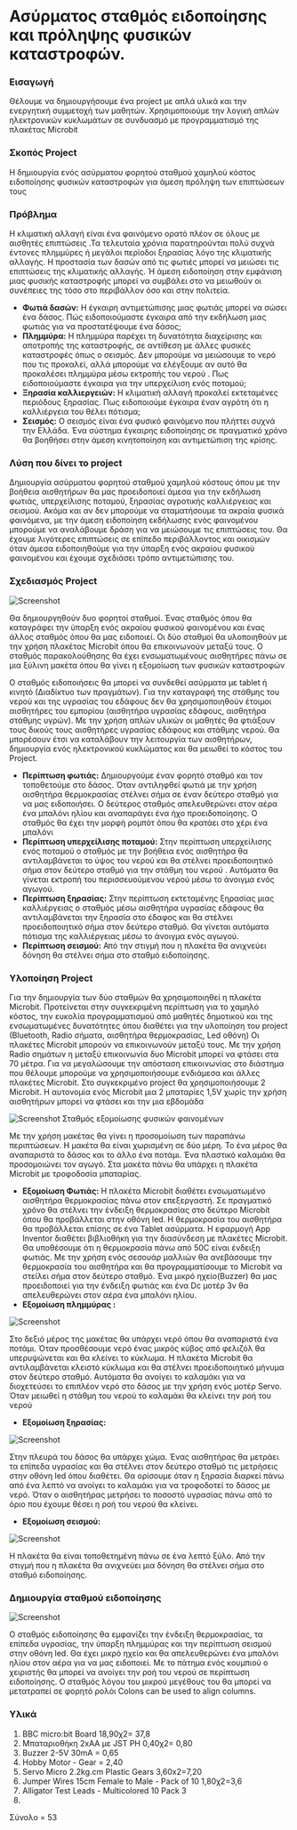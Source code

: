 # Ασύρματος σταθμός ειδοποίησης και πρόληψης φυσικών καταστροφών.
### Εισαγωγή
Θέλουμε να δημιουργήσουμε ένα project με απλά υλικά και την  ενεργητική συμμετοχή των μαθητών. Χρησιμοποιούμε  την λογική απλών ηλεκτρονικών κυκλωμάτων σε συνδυασμό με προγραμματισμό της πλακέτας Microbit 
### Σκοπός Project
Η δημιουργία ενός ασύρματου φορητού σταθμού χαμηλού κόστος ειδοποίησης φυσικών καταστροφών για άμεση πρόληψη των επιπτώσεων τους 
### Πρόβλημα
Η κλιματική αλλαγή είναι ένα φαινόμενο ορατό πλέον σε όλους με αισθητές επιπτώσεις .Τα τελευταία χρόνια παρατηρούνται πολύ συχνά έντονες πλημμύρες ή μεγάλοι περίοδοι ξηρασίας λόγο της κλιματικής αλλαγής. Η προστασία των δασών από τις φωτιές μπορεί να μειώσει τις επιπτώσεις της κλιματικής αλλαγής. Ή άμεση ειδοποίηση στην εμφάνιση μιας φυσικής καταστροφής μπορεί να συμβάλει στο να μειωθούν οι συνέπειες της τόσο στο περιβάλλον όσο και στην πολιτεία.</div>
* **Φωτιά δασών:** Η έγκαιρη αντιμετώπισης μιας φωτιάς μπορεί να σώσει ένα δάσος. Πώς ειδοποιούμαστε έγκαιρα από την εκδήλωση μιας  φωτιάς για να προστατέψουμε ένα δάσος;
* **Πλημμύρα:** Η πλημμύρα παρέχει τη δυνατότητα διαχείρισης και αποτροπής της καταστροφής, σε αντίθεση με άλλες φυσικές καταστροφές όπως ο σεισμός. Δεν μπορούμε να μειώσουμε το νερό που τις προκαλεί, αλλά μπορούμε να ελέγξουμε  αν αυτό θα προκαλέσει πλημμύρα μέσω εκτροπής του νερού . Πως ειδοποιούμαστε έγκαιρα για την υπερχείλιση ενός ποταμού;
* **Ξηρασία καλλιεργειών:** Η κλιματική αλλαγή προκαλεί εκτεταμένες περιόδους ξηρασίας. Πως ειδοποιούμε έγκαιρα έναν αγρότη ότι η καλλιέργεια του θέλει πότισμα;
* **Σεισμός:** Ο σεισμός είναι ένα φυσικό φαινόμενο  που πλήττει συχνά την Ελλάδα. Ένα  σύστημα έγκαιρης ειδοποίησης σε πραγματικό χρόνο θα βοηθήσει στην άμεση κινητοποίηση και αντιμετώπιση της κρίσης.
### Λύση που δίνει το project
Δημιουργία ασύρματου φορητού σταθμού χαμηλού κόστους όπου με την βοήθεια αισθητήρων θα μας προειδοποιεί άμεσα για την εκδήλωση φωτιάς, υπερχείλισης ποταμού, ξηρασίας αγροτικής καλλιέργειας και σεισμού. 
Ακόμα και αν δεν μπορούμε να σταματήσουμε τα ακραία φυσικά φαινόμενα, με την άμεση ειδοποίηση εκδήλωσης ενός φαινομένου μπορούμε να αναλάβουμε δράση  για να μειώσουμε τις επιπτώσεις του. Θα έχουμε λιγότερες επιπτώσεις σε επίπεδο περιβάλλοντος και οικισμών όταν άμεσα ειδοποιηθούμε για την ύπαρξη ενός ακραίου φυσικού φαινομένου και έχουμε σχεδιάσει τρόπο αντιμετώπισης του. 
### Σχεδιασμός Project

![Screenshot](IMAGES/Project.png)

Θα δημιουργηθούν δυο φορητοί σταθμοί. Ένας σταθμός όπου θα καταγράφει  την ύπαρξη ενός ακραίου φυσικού φαινομένου και ένας άλλος σταθμός όπου θα μας ειδοποιεί. 
Οι δύο σταθμοί θα υλοποιηθούν με την χρήση πλακέτας Microbit  όπου θα επικοινωνούν μεταξύ τους. Ο σταθμός παρακολούθησης θα έχει ενσωματωμένους αισθητήρες πάνω σε μια ξύλινη μακέτα όπου θα γίνει η εξομοίωση των φυσικών καταστροφών
 
O σταθμός ειδοποιήσεις θα μπορεί να συνδεθεί ασύρματα με tablet ή κινητό (Διαδίκτυο των πραγμάτων).
Για την καταγραφή της στάθμης του νερού και της υγρασίας του εδάφους δεν θα χρησιμοποιηθούν έτοιμοι αισθητήρες του εμπορίου (αισθητήρα υγρασίας εδάφους, αισθητήρα στάθμης υγρών). Με την χρήση απλών υλικών οι μαθητές θα φτιάξουν τους δικούς τους αισθητήρες υγρασίας εδάφους και στάθμης νερού. Θα μπορέσουν έτσι να καταλάβουν την λειτουργία των αισθητήρων, δημιουργία ενός ηλεκτρονικού κυκλώματος και θα μειωθεί το κόστος του Project. 

* **Περίπτωση φωτιάς:** Δημιουργούμε έναν φορητό σταθμό και τον τοποθετούμε στο δάσος. Όταν αντιληφθεί φωτιά με την χρήση αισθητήρα θερμοκρασίας στέλνει σήμα σε έναν δεύτερο σταθμό για να μας ειδοποιήσει. Ο δεύτερος σταθμός  απελευθερώνει στον αέρα ένα μπαλόνι ηλίου και αναπαράγει ένα ήχο προειδοποίησης. Ο σταθμός θα έχει την μορφή ρομπότ όπου θα κρατάει στο χέρι ένα μπαλόνι
* **Περίπτωση υπερχείλισης ποταμού:** Στην περίπτωση υπερχείλισης ενός ποταμού ο σταθμός με την βοήθεια ενός αισθητήρα θα αντιλαμβάνεται το ύψος του νερού και θα στέλνει προειδοποιητικό σήμα στον δεύτερο σταθμό για την στάθμη του νερού . Αυτόματα θα γίνεται εκτροπή του περισσευούμενου νερού μέσω το άνοιγμα ενός αγωγού.
* **Περίπτωση ξηρασίας:** Στην περίπτωση  εκτεταμένης ξηρασίας μιας καλλιέργειας ο σταθμός μέσω αισθητήρα υγρασίας εδάφους  θα αντιλαμβάνεται την ξηρασία στο έδαφος και θα στέλνει προειδοποιητικό σήμα στον δεύτερο σταθμό. Θα γίνεται αυτόματα πότισμα της καλλιέργειας μέσω το άνοιγμα ενός αγωγού.
* **Περίπτωση σεισμού:** Από την στιγμή που η πλακέτα θα ανιχνεύει δόνηση θα στέλνει σήμα στο σταθμό ειδοποίησης.
### Υλοποίηση Project
Για την δημιουργία των δύο σταθμών θα χρησιμοποιηθεί η πλακέτα Μicrobit. Προτείνεται στην συγκεκριμένη περίπτωση για το χαμηλό κόστος, την ευκολία προγραμματισμού από μαθητές δημοτικού και της ενσωματωμένες δυνατότητες  όπου διαθέτει για την υλοποίηση του project (Bluetooth, Radio σήματα, αισθητήρα θερμοκρασίας, Led οθόνη)
Οι πλακέτες Μicrobit μπορούν να επικοινωνούν μεταξύ τους. Με την χρήση Radio σημάτων η μεταξύ επικοινωνία δυο Μicrobit μπορεί να φτάσει στα 70 μέτρα. Για να μεγαλώσουμε την απόσταση επικοινωνίας στο διάστημα που θέλουμε μπορούμε να χρησιμοποιήσουμε ενδιάμεσα και άλλες πλακέτες Μicrobit. Στο συγκεκριμένο project θα χρησιμοποιήσουμε 2 Μicrobit. Η αυτονομία ενός Μicrobit μια 2 μπαταρίες 1,5V χωρίς την χρήση αισθητήρων μπορεί να φτάσει και την μια εβδομάδα

![Screenshot](station.png)
Σταθμός εξομοίωσης φυσικών φαινομένων
 
 Με την χρήση μακέτας θα γίνει η προσομοίωση των παραπάνω περιπτώσεων. Η μακέτα θα είναι χωρισμένη σε δύο μέρη. Το ένα μέρος θα αναπαριστά το δάσος και το άλλο ένα ποτάμι.  Ένα πλαστικό καλαμάκι θα προσομοιώνει τον αγωγό. 
Στα μακέτα πάνω θα υπάρχει η πλακέτα Μicrobit με τροφοδοσία μπαταρίας. 
* **Εξομοίωση Φωτιάς:** Η πλακέτα Μicrobit διαθέτει ενσωματωμένο αισθητήρα θερμοκρασίας πάνω στον επεξεργαστή. Σε πραγματικό χρόνο θα στέλνει την ένδειξη θερμοκρασίας στο δεύτερο Μicrobit όπου θα προβάλλεται στην οθόνη led. Η θερμοκρασία του αισθητήρα θα προβάλλεται επίσης σε ένα Tablet ασύρματα. Η εφαρμογή App Inventor διαθέτει βιβλιοθήκη για την διασύνδεση με πλακέτες Μicrobit. Θα υποθέσουμε ότι η θερμοκρασία πάνω από 50C είναι ένδειξη φωτιάς. Με την χρήση ενός σεσουάρ μαλλιών θα ανεβάσουμε την θερμοκρασία του αισθητήρα και θα προγραμματίσουμε το Μicrobit να στείλει σήμα στον δεύτερο σταθμό. Ένα μικρό ηχείο(Buzzer) θα μας προειδοποιεί για την ένδειξη φωτιάς και ένα Dc μοτέρ 3v θα απελευθερώνει στον αέρα ένα μπαλόνι ηλίου.
* **Εξομοίωση πλημμύρας :** 

![Screenshot](plimira.png)

Στο δεξιό μέρος της μακέτας θα υπάρχει νερό όπου θα αναπαριστά ένα ποτάμι. Όταν προσθέσουμε νερό ένας μικρός κύβος από φελιζόλ θα υπερυψώνεται και θα κλείνει το κύκλωμα. Η πλακέτα Μicrobit θα αντιλαμβάνεται κλειστό κύκλωμα και θα στέλνει προειδοποιητικό μήνυμα στον δεύτερο σταθμό. Αυτόματα θα ανοίγει το καλαμάκι για να διοχετεύσει το επιπλέον νερό στο δάσος με την χρήση ενός μοτέρ Servo. Όταν μειωθεί η στάθμη του νερού το καλαμάκι θα κλείνει την ροή του νερού
* **Εξομοίωση ξηρασίας:** 

![Screenshot](igrasia.png)

Στην πλευρά του δάσος θα υπάρχει χώμα. Ένας αισθητήρας θα μετράει τα επίπεδα υγρασίας και θα στέλνει στον δεύτερο σταθμό τις μετρήσεις στην οθόνη led όπου διαθέτει. Θα ορίσουμε όταν η ξηρασία διαρκεί πάνω από ένα λεπτό να ανοίγει το καλαμάκι για να τροφοδοτεί το δάσος με νερό. Όταν ο αισθητήρας μετρήσει το ποσοστό υγρασίας πάνω από το όριο που έχουμε θέσει η ροή του νερού θα κλείνει.
* **Εξομοίωση σεισμού:** 

![Screenshot](microbit.png)

Η πλακέτα θα είναι τοποθετημένη πάνω σε ένα λεπτό ξύλο. Από την στιγμή που η πλακέτα θα ανιχνεύει μια δόνηση θα στέλνει σήμα στο σταθμό ειδοποίησης.

### Δημιουργία σταθμού ειδοποίησης
![Screenshot](idopisi.png)

Ο σταθμός ειδοποίησης θα εμφανίζει την ένδειξη θερμοκρασίας, τα επίπεδα υγρασίας, την ύπαρξη πλημμύρας  και την περίπτωση σεισμού στην οθόνη led.  Θα έχει μικρό ηχείο και θα απελευθερώνει ένα  μπαλόνι ηλίου στον αέρα για να μας ειδοποιεί. Με το πάτημα ενός κουμπιού ο χειριστής θα μπορεί να ανοίγει την ροή του νερού σε περίπτωση ειδοποίησης. Ο σταθμός λόγου του μικρού μεγέθους  του θα μπορεί να μετατραπεί σε φορητό ρολόι 
Colons can be used to align columns.
### Υλικά
1. BBC micro:bit Board 18,90χ2= 37,8
2. Μπαταριοθήκη 2xΑΑ με JST PH   0,40χ2= 0,80
3. Buzzer 2-5V 30mA  = 0,65
4. Hobby Motor - Gear = 2,40
5. Servo Micro 2.2kg.cm Plastic Gears  3,60x2=7,20
6. Jumper Wires 15cm Female to Male - Pack of 10 1,80χ2=3,6
7. Alligator Test Leads - Multicolored 10 Pack 3
8.

Σύνολο = 53




